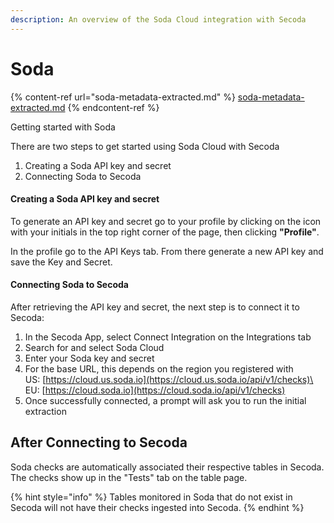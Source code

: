 ```yaml
---
description: An overview of the Soda Cloud integration with Secoda
---
```


# Soda

{% content-ref url="soda-metadata-extracted.md" %}
[soda-metadata-extracted.md](soda-metadata-extracted.md)
{% endcontent-ref %}

Getting started with Soda

There are two steps to get started using Soda Cloud with Secoda

1. Creating a Soda API key and secret
2. Connecting Soda to Secoda

#### Creating a Soda API key and secret

To generate an API key and secret go to your profile by clicking on the icon with your initials in the top right corner of the page, then clicking **"Profile"**.

In the profile go to the API Keys tab. From there generate a new API key and save the Key and Secret.

#### Connecting Soda to Secoda

After retrieving the API key and secret, the next step is to connect it to Secoda:

1. In the Secoda App, select Connect Integration on the Integrations tab
2. Search for and select Soda Cloud
3. Enter your Soda key and secret
4. For the base URL, this depends on the region you registered with \
   US: [https://cloud.us.soda.io](https://cloud.us.soda.io/api/v1/checks)\
   EU: [https://cloud.soda.io](https://cloud.soda.io/api/v1/checks)
5. Once successfully connected, a prompt will ask you to run the initial extraction

## After Connecting to Secoda

Soda checks are automatically associated their respective tables in Secoda. The checks show up in the "Tests" tab on the table page.

{% hint style="info" %}
Tables monitored in Soda that do not exist in Secoda will not have their checks ingested into Secoda.
{% endhint %}
